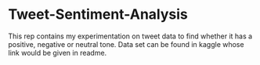 # Tweet-Sentiment-Analysis
This rep contains my experimentation on tweet data to find whether it has a positive, negative or neutral tone. Data set can be found in kaggle whose link would be given in readme.
